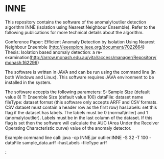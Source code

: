 # INNE
This repository contains the software of the anomaly\outlier detection algorithm INNE (isolation using Nearest Neighbour Ensemble). Refer to the following publications for more technical details about the algorithm.

Conference Paper: Efficient Anomaly Detection by Isolation Using Nearest Neighbour Ensemble (http://ieeexplore.ieee.org/document/7022664)
Thesis: Isolation based anomaly detection: a re-examination(http://arrow.monash.edu.au/vital/access/manager/Repository/monash:162299)

The software is written in JAVA and can be run using the command line (in both Windows and Linux). This software requires JAVA environment to be installed in the system. 

The software accepts the following parameters:
S: Sample Size (default value 8)
T: Ensemble Size (default value 100)
dataFile: dataset name 
fileType: dataset format (this software only accepts ARFF and CSV formats. CSV dataset must contain a header row as the first row)
hasLabels: set this flag if the dataset has labels. The labels must be 0 (normal\inlier) and 1 (anomaly\outlier). Labels must be in the last column of the dataset. If this flag is set then the software will calculate the AUC (Area Under the Receiver Operating Characteristic curve) value of the anomaly detector.
 
Example command line call: java -cp INNE.jar outlier.INNE -S 32 -T 100 -dataFile sample_data.arff -hasLabels -fileType arff




:


